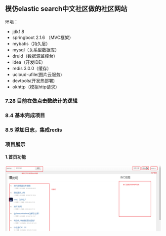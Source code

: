 ## 模仿elastic search中文社区做的社区网站
环境： 

- jdk1.8
- springboot 2.1.6 （MVC框架）
- mybatis（持久层）
- mysql（关系型数据库）
- druid（数据源监控台）
- idea（开发IDE）
- redis 3.0.0（缓存）
- ucloud-ufile(图片云服务)
- devtools(开发热部署)
- okhttp（模拟http请求）

### 7.28 目前在做点击数统计的逻辑

### 8.4 基本完成项目

### 8.5 添加日志，集成redis

### 项目展示

#### 1.首页功能

![](imgs4git//Snipaste_2019-08-05_20-49-55.png)